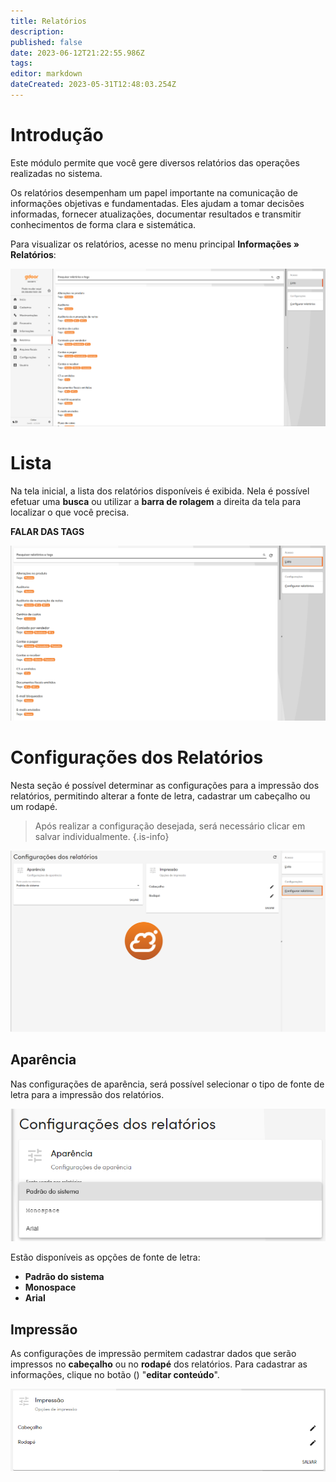 ```yaml
---
title: Relatórios
description: 
published: false
date: 2023-06-12T21:22:55.986Z
tags: 
editor: markdown
dateCreated: 2023-05-31T12:48:03.254Z
---
```


# Introdução

Este módulo permite que você gere diversos relatórios das operações realizadas no sistema.

Os relatórios desempenham um papel importante na comunicação de informações objetivas e fundamentadas. Eles ajudam a tomar decisões informadas, fornecer atualizações, documentar resultados e transmitir conhecimentos de forma clara e sistemática.

Para visualizar os relatórios, acesse no menu principal **Informações &raquo; Relatórios**:

![lista_relatorios.png](/informações/lista_relatorios.png)

# Lista
Na tela inicial, a lista dos relatórios disponíveis é exibida. Nela é possível efetuar uma **busca** ou utilizar a **barra de rolagem** a direita da tela para localizar o que você precisa.

**FALAR DAS TAGS**

![lista_relatorios2.png](/informações/lista_relatorios2.png)


# Configurações dos Relatórios
Nesta seção é possível determinar as configurações para a impressão dos relatórios, permitindo alterar a fonte de letra, cadastrar um cabeçalho ou um rodapé.

> Após realizar a configuração desejada, será necessário clicar em <span class="mat-button mdi "> salvar</span> individualmente.
{.is-info}

![config_relatorios.png](/informações/config_relatorios.png)


## Aparência
Nas configurações de aparência, será possível selecionar o tipo de fonte de letra para a impressão dos relatórios. 

![aparencia_relatorios.png](/informações/aparencia_relatorios.png)

Estão disponíveis as opções de fonte de letra:
- **Padrão do sistema**
- **Monospace**
- **Arial**



## Impressão
As configurações de impressão permitem cadastrar dados que serão impressos no **cabeçalho** ou no **rodapé** dos relatórios. Para cadastrar as informações, clique no botão (<em class="mdi mdi-pencil"></em>) "**editar conteúdo**".

![impressao_relatorios.png](/informações/impressao_relatorios.png)




